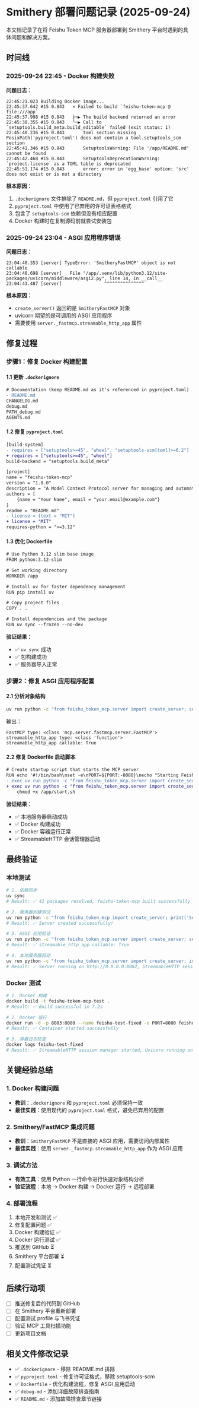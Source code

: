 # Smithery 部署问题记录 (2025-09-24)

本文档记录了在将 Feishu Token MCP 服务器部署到 Smithery 平台时遇到的具体问题和解决方案。

## 时间线

### 2025-09-24 22:45 - Docker 构建失败

**问题日志：**
```
22:45:21.023 Building Docker image...
22:45:37.642 #15 0.843   × Failed to build `feishu-token-mcp @ file:///app`
22:45:37.998 #15 0.843   ├─▶ The build backend returned an error
22:45:38.355 #15 0.843   ╰─▶ Call to `setuptools.build_meta.build_editable` failed (exit status: 1)
22:45:40.236 #15 0.843       toml section missing PosixPath('pyproject.toml') does not contain a tool.setuptools_scm section
22:45:41.346 #15 0.843       SetuptoolsWarning: File '/app/README.md' cannot be found
22:45:42.468 #15 0.843       SetuptoolsDeprecationWarning: `project.license` as a TOML table is deprecated
22:45:51.174 #15 0.843       error: error in 'egg_base' option: 'src' does not exist or is not a directory
```

**根本原因：**
1. `.dockerignore` 文件排除了 `README.md`，但 `pyproject.toml` 引用了它
2. `pyproject.toml` 中使用了已弃用的许可证表格格式
3. 包含了 `setuptools-scm` 依赖但没有相应配置
4. Docker 构建时在复制源码前就尝试安装包

### 2025-09-24 23:04 - ASGI 应用程序错误

**问题日志：**
```
23:04:40.353 [server] TypeError: 'SmitheryFastMCP' object is not callable
23:04:40.698 [server]   File "/app/.venv/lib/python3.12/site-packages/uvicorn/middleware/asgi2.py", line 14, in __call__
23:04:43.487 [server]                ^^^^^^^^^^^^^^^
```

**根本原因：**
- `create_server()` 返回的是 `SmitheryFastMCP` 对象
- uvicorn 期望的是可调用的 ASGI 应用程序
- 需要使用 `server._fastmcp.streamable_http_app` 属性

## 修复过程

### 步骤1：修复 Docker 构建配置

#### 1.1 更新 `.dockerignore`
```diff
# Documentation (keep README.md as it's referenced in pyproject.toml)
- README.md
CHANGELOG.md
debug.md
PATH_debug.md
AGENTS.md
```

#### 1.2 修复 `pyproject.toml`
```diff
[build-system]
- requires = ["setuptools>=45", "wheel", "setuptools-scm[toml]>=6.2"]
+ requires = ["setuptools>=45", "wheel"]
build-backend = "setuptools.build_meta"

[project]
name = "feishu-token-mcp"
version = "1.0.0"
description = "A Model Context Protocol server for managing and automatically refreshing Feishu app and user access tokens"
authors = [
    {name = "Your Name", email = "your.email@example.com"}
]
readme = "README.md"
- license = {text = "MIT"}
+ license = "MIT"
requires-python = ">=3.12"
```

#### 1.3 优化 Dockerfile
```diff
# Use Python 3.12 slim base image
FROM python:3.12-slim

# Set working directory
WORKDIR /app

# Install uv for faster dependency management
RUN pip install uv

# Copy project files
COPY . .

# Install dependencies and the package
RUN uv sync --frozen --no-dev
```

**验证结果：**
- ✅ `uv sync` 成功
- ✅ 包构建成功
- ✅ 服务器导入正常

### 步骤2：修复 ASGI 应用程序配置

#### 2.1 分析对象结构
```bash
uv run python -c "from feishu_token_mcp.server import create_server; server = create_server(); print('FastMCP type:', type(server._fastmcp)); print('streamable_http_app type:', type(server._fastmcp.streamable_http_app)); print('streamable_http_app callable:', callable(server._fastmcp.streamable_http_app))"
```

输出：
```
FastMCP type: <class 'mcp.server.fastmcp.server.FastMCP'>
streamable_http_app type: <class 'function'>
streamable_http_app callable: True
```

#### 2.2 修复 Dockerfile 启动脚本
```diff
# Create startup script that starts the MCP server
RUN echo '#!/bin/bash\nset -e\nPORT=${PORT:-8080}\necho "Starting Feishu Token MCP server on port $PORT"\n
- exec uv run python -c "from feishu_token_mcp.server import create_server; import uvicorn; server = create_server(); uvicorn.run(server, host=\\"0.0.0.0\\", port=int(\\"$PORT\\"))"' > /app/start.sh && \
+ exec uv run python -c "from feishu_token_mcp.server import create_server; import uvicorn; server = create_server(); app = server._fastmcp.streamable_http_app; uvicorn.run(app, host=\\"0.0.0.0\\", port=int(\\"$PORT\\"))"' > /app/start.sh && \
    chmod +x /app/start.sh
```

**验证结果：**
- ✅ 本地服务器启动成功
- ✅ Docker 构建成功
- ✅ Docker 容器运行正常
- ✅ StreamableHTTP 会话管理器启动

## 最终验证

### 本地测试
```bash
# 1. 依赖同步
uv sync
# Result: ✅ 41 packages resolved, feishu-token-mcp built successfully

# 2. 服务器创建测试
uv run python -c "from feishu_token_mcp import create_server; print('Server created successfully!')"
# Result: ✅ Server created successfully!

# 3. ASGI 应用验证
uv run python -c "from feishu_token_mcp.server import create_server; server = create_server(); print('streamable_http_app callable:', callable(server._fastmcp.streamable_http_app))"
# Result: ✅ streamable_http_app callable: True

# 4. 本地服务器启动
uv run python -c "from feishu_token_mcp.server import create_server; import uvicorn; server = create_server(); app = server._fastmcp.streamable_http_app; uvicorn.run(app, host='0.0.0.0', port=8082)"
# Result: ✅ Server running on http://0.0.0.0:8082, StreamableHTTP session manager started
```

### Docker 测试
```bash
# 1. Docker 构建
docker build -t feishu-token-mcp-test .
# Result: ✅ Build successful in 7.2s

# 2. Docker 运行
docker run -d -p 8083:8080 --name feishu-test-fixed -e PORT=8080 feishu-token-mcp-test
# Result: ✅ Container started successfully

# 3. 容器日志检查
docker logs feishu-test-fixed
# Result: ✅ StreamableHTTP session manager started, Uvicorn running on http://0.0.0.0:8080
```

## 关键经验总结

### 1. Docker 构建问题
- **教训**：`.dockerignore` 和 `pyproject.toml` 必须保持一致
- **最佳实践**：使用现代的 `pyproject.toml` 格式，避免已弃用的配置

### 2. Smithery/FastMCP 集成问题
- **教训**：`SmitheryFastMCP` 不是直接的 ASGI 应用，需要访问内部属性
- **最佳实践**：使用 `server._fastmcp.streamable_http_app` 作为 ASGI 应用

### 3. 调试方法
- **有效工具**：使用 Python 一行命令进行快速对象结构分析
- **验证流程**：本地 → Docker 构建 → Docker 运行 → 远程部署

### 4. 部署流程
1. 本地开发和测试 ✅
2. 修复配置问题 ✅ 
3. Docker 构建验证 ✅
4. Docker 运行测试 ✅
5. 推送到 GitHub ⏳
6. Smithery 平台部署 ⏳
7. 配置测试凭证 ⏳

## 后续行动项

- [ ] 推送修复后的代码到 GitHub
- [ ] 在 Smithery 平台重新部署
- [ ] 配置测试 profile 与飞书凭证
- [ ] 验证 MCP 工具扫描功能
- [ ] 更新项目文档

## 相关文件修改记录

- ✅ `.dockerignore` - 移除 README.md 排除
- ✅ `pyproject.toml` - 修复许可证格式，移除 setuptools-scm
- ✅ `Dockerfile` - 优化构建流程，修复 ASGI 应用启动
- ✅ `debug.md` - 添加详细故障排查指南
- ✅ `README.md` - 添加故障排查章节链接